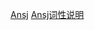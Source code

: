 
[Ansj](http://nlpchina.github.io/ansj_seg/)
[Ansj词性说明](http://nlpchina.github.io/ansj_seg/content.html?name=%E8%AF%8D%E6%80%A7%E8%AF%B4%E6%98%8E)

